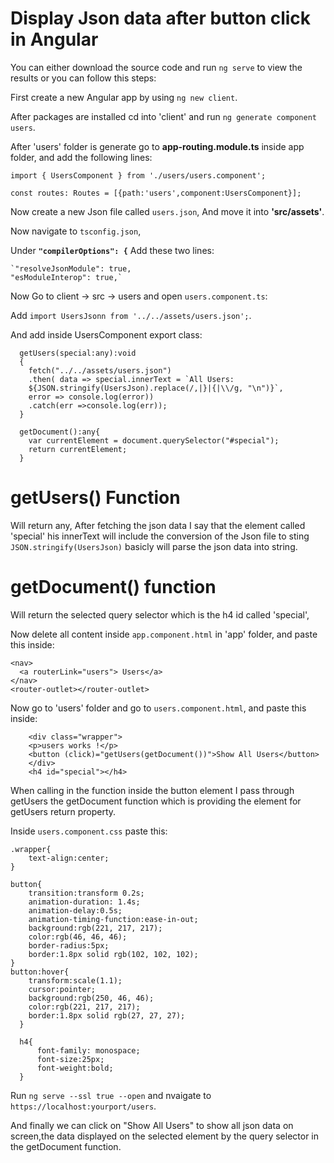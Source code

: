 # Display Json data after button click in Angular

You can either download the source code and run `ng serve` to view the results or you can follow this steps:


First create a new Angular app by using `ng new client`.

After packages are installed cd into 'client' and run `ng generate component users`.

After 'users' folder is generate go to **app-routing.module.ts** inside app folder, and add the following lines:

```
import { UsersComponent } from './users/users.component';

const routes: Routes = [{path:'users',component:UsersComponent}];
```

Now create a new Json file called `users.json`, And move it into **'src/assets'**.

Now navigate to `tsconfig.json`,

Under **`"compilerOptions": {`** Add these two lines:

    `"resolveJsonModule": true,
    "esModuleInterop": true,`

Now Go to client -> src -> users and open `users.component.ts`:

Add `import UsersJsonn from '../../assets/users.json';`.

And add inside UsersComponent export class:

```
  getUsers(special:any):void 
  {  
    fetch("../../assets/users.json")
    .then( data => special.innerText = `All Users:
    ${JSON.stringify(UsersJson).replace(/,|}|{|\\/g, "\n")}`, 
    error => console.log(error))
    .catch(err =>console.log(err));  
  }

  getDocument():any{    
    var currentElement = document.querySelector("#special");
    return currentElement;
  }
```
# getUsers() Function
Will return any, After fetching the json data I say that the element called 'special' his innerText will include the conversion of the Json file to sting `JSON.stringify(UsersJson)` basicly will parse the json data into string.

# getDocument() function
Will return the selected query selector which is the h4 id called 'special',


Now delete all content inside `app.component.html` in 'app' folder, and paste this inside:

```
<nav>
  <a routerLink="users"> Users</a>
</nav>
<router-outlet></router-outlet>
```

Now go to 'users' folder and go to `users.component.html`, and paste this inside:

```
    <div class="wrapper">
    <p>users works !</p>   
    <button (click)="getUsers(getDocument())">Show All Users</button>
    </div>
    <h4 id="special"></h4>  
```
When calling in the function inside the button element I pass through getUsers the getDocument function which is providing the element for getUsers return property.


Inside `users.component.css` paste this:

```
.wrapper{
    text-align:center;
}

button{
    transition:transform 0.2s;
    animation-duration: 1.4s;
    animation-delay:0.5s;
    animation-timing-function:ease-in-out;
    background:rgb(221, 217, 217);
    color:rgb(46, 46, 46);  
    border-radius:5px;
    border:1.8px solid rgb(102, 102, 102);
}
button:hover{
    transform:scale(1.1); 
    cursor:pointer;   
    background:rgb(250, 46, 46);
    color:rgb(221, 217, 217); 
    border:1.8px solid rgb(27, 27, 27);
  }

  h4{
      font-family: monospace;
      font-size:25px;
      font-weight:bold;
  }
```

Run `ng serve --ssl true --open` and nvaigate to `https://localhost:yourport/users`.

And finally we can click on "Show All Users" to show all json data on screen,the data displayed on the selected element by the query selector in the getDocument function.

